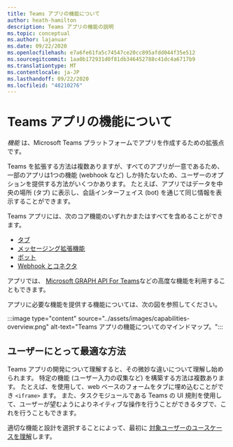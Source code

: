 ```yaml
---
title: Teams アプリの機能について
author: heath-hamilton
description: Teams アプリの機能の説明
ms.topic: conceptual
ms.author: lajanuar
ms.date: 09/22/2020
ms.openlocfilehash: e7a6fe61fa5c74547ce20cc895afdd044f35e512
ms.sourcegitcommit: 1aa0b172931d0f81db346452788c41dc4a6717b9
ms.translationtype: MT
ms.contentlocale: ja-JP
ms.lasthandoff: 09/22/2020
ms.locfileid: "48210276"
---
```

# <a name="understanding-teams-app-capabilities"></a>Teams アプリの機能について

*機能* は、Microsoft Teams プラットフォームでアプリを作成するための拡張点です。

Teams を拡張する方法は複数ありますが、すべてのアプリが一意であるため、一部のアプリは1つの機能 (webhook など) しか持たないため、ユーザーのオプションを提供する方法がいくつかあります。 たとえば、アプリではデータを中央の場所 (タブ) に表示し、会話インターフェイス (bot) を通じて同じ情報を表示することができます。

Teams アプリには、次のコア機能のいずれかまたはすべてを含めることができます。

* [タブ](../tabs/what-are-tabs.md)
* [メッセージング拡張機能](../messaging-extensions/what-are-messaging-extensions.md)
* [ボット](../bots/what-are-bots.md)
* [Webhook とコネクタ](../webhooks-and-connectors/what-are-webhooks-and-connectors.md)

アプリでは、 [Microsoft GRAPH API For Teams](https://docs.microsoft.com/graph/teams-concept-overview)などの高度な機能を利用することもできます。

アプリに必要な機能を提供する機能については、次の図を参照してください。

:::image type="content" source="../assets/images/capabilities-overview.png" alt-text="Teams アプリの機能についてのマインドマップ。":::

## <a name="doing-whats-best-for-your-users"></a>ユーザーにとって最適な方法

Teams アプリの開発について理解すると、その微妙な違いについて理解し始められます。 特定の機能 (ユーザー入力の収集など) を構築する方法は複数あります。 たとえば、を使用して、web ベースのフォームをタブに埋め込むことができ `<iframe>` ます。 また、タスクモジュールである Teams の UI 規則を使用して、ユーザーが望むようによりネイティブな操作を行うことができるタブで、これを行うこともできます。

適切な機能と設計を選択することによって、最初に [対象ユーザーのユースケースを理解](../concepts/design/understand-use-cases.md)します。
